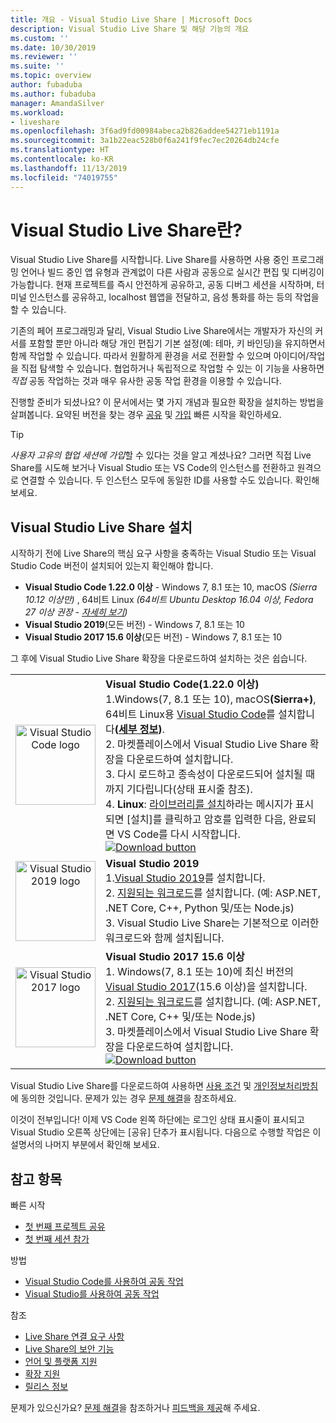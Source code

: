 ```yaml
---
title: 개요 - Visual Studio Live Share | Microsoft Docs
description: Visual Studio Live Share 및 해당 기능의 개요
ms.custom: ''
ms.date: 10/30/2019
ms.reviewer: ''
ms.suite: ''
ms.topic: overview
author: fubaduba
ms.author: fubaduba
manager: AmandaSilver
ms.workload:
- liveshare
ms.openlocfilehash: 3f6ad9fd00984abeca2b826addee54271eb1191a
ms.sourcegitcommit: 3a1b22eac528b0f6a241f9fec7ec20264db24cfe
ms.translationtype: HT
ms.contentlocale: ko-KR
ms.lasthandoff: 11/13/2019
ms.locfileid: "74019755"
---
```

<!--
Copyright © Microsoft Corporation
All rights reserved.
Creative Commons Attribution 4.0 License (International): https://creativecommons.org/licenses/by/4.0/legalcode
-->

# <a name="what-is-visual-studio-live-share"></a>Visual Studio Live Share란?

Visual Studio Live Share를 시작합니다. Live Share를 사용하면 사용 중인 프로그래밍 언어나 빌드 중인 앱 유형과 관계없이 다른 사람과 공동으로 실시간 편집 및 디버깅이 가능합니다. 현재 프로젝트를 즉시 안전하게 공유하고, 공동 디버그 세션을 시작하며, 터미널 인스턴스를 공유하고, localhost 웹앱을 전달하고, 음성 통화를 하는 등의 작업을 할 수 있습니다.

 기존의 페어 프로그래밍과 달리, Visual Studio Live Share에서는 개발자가 자신의 커서를 포함할 뿐만 아니라 해당 개인 편집기 기본 설정(예: 테마, 키 바인딩)을 유지하면서 함께 작업할 수 있습니다. 따라서 원활하게 환경을 서로 전환할 수 있으며 아이디어/작업을 직접 탐색할 수 있습니다. 협업하거나 독립적으로 작업할 수 있는 이 기능을 사용하면 _직접_ 공동 작업하는 것과 매우 유사한 공동 작업 환경을 이용할 수 있습니다.

진행할 준비가 되셨나요? 이 문서에서는 몇 가지 개념과 필요한 확장을 설치하는 방법을 살펴봅니다. 요약된 버전을 찾는 경우 [공유](quickstart/share.md) 및 [가입](quickstart/join.md) 빠른 시작을 확인하세요.

> [!TIP]
> *사용자 고유의 협업 세션에 가입*할 수 있다는 것을 알고 계셨나요? 그러면 직접 Live Share를 시도해 보거나 Visual Studio 또는 VS Code의 인스턴스를 전환하고 원격으로 연결할 수 있습니다. 두 인스턴스 모두에 동일한 ID를 사용할 수도 있습니다. 확인해 보세요.

## <a name="install-visual-studio-live-share"></a>Visual Studio Live Share 설치

시작하기 전에 Live Share의 핵심 요구 사항을 충족하는 Visual Studio 또는 Visual Studio Code 버전이 설치되어 있는지 확인해야 합니다.

- **Visual Studio Code 1.22.0 이상** - Windows 7, 8.1 또는 10, macOS *(Sierra 10.12 이상만)* , 64비트 Linux *(64비트 Ubuntu Desktop 16.04 이상, Fedora 27 이상 권장 - [자세히 보기](use/vscode.md#installation))*
- **Visual Studio 2019**(모든 버전) - Windows 7, 8.1 또는 10
- **Visual Studio 2017 15.6 이상**(모든 버전) - Windows 7, 8.1 또는 10

그 후에 Visual Studio Live Share 확장을 다운로드하여 설치하는 것은 쉽습니다.

<table style="width: 100%; border:none;">
<tr>
    <td width="128px" style="width: 128px; text-align: center; border:none;"><img src="media/vs-code.svg" width="128px" alt="Visual Studio Code logo"/></td>
    <td style="border:none;">
        <strong>Visual Studio Code(1.22.0 이상)</strong><br />
        1.Windows(7, 8.1 또는 10), macOS<b>(Sierra+)</b>, 64비트 Linux용 <a href="https://code.visualstudio.com/">Visual Studio Code</a>를 설치합니다<b>(<a href="use/vscode.md#installation">세부 정보</a>)</b>.<br />
        2. 마켓플레이스에서 Visual Studio Live Share 확장을 다운로드하여 설치합니다. <br />
        3. 다시 로드하고 종속성이 다운로드되어 설치될 때까지 기다립니다(상태 표시줄 참조).<br />
        4. <strong>Linux</strong>: <a href="reference/linux.md#install-linux-prerequisites">라이브러리를 설치</a>하라는 메시지가 표시되면 [설치]를 클릭하고 암호를 입력한 다음, 완료되면 VS Code를 다시 시작합니다.<br />
        <a href="https://aka.ms/vsls-dl/vscode"><img src="media/download.png" alt="Download button"></a>
    </td>
</tr>
<tr style="border:none;">
    <td width="128px" style="width: 128px; text-align: center; border:none;"><img src="media/vs-ide-2019.svg" width="128px" alt="Visual Studio 2019 logo" /></td>
    <td  style="border:none;">
        <strong>Visual Studio 2019 </strong><br />
        1.<a href="https://visualstudio.microsoft.com/downloads/">Visual Studio 2019</a>를 설치합니다.<br/>
        2. <a href="reference/platform-support.md">지원되는 워크로드</a>를 설치합니다. (예: ASP.NET, .NET Core, C++, Python 및/또는 Node.js)<br />
        3. Visual Studio Live Share는 기본적으로 이러한 워크로드와 함께 설치됩니다. <br />
    </td>
</tr>
<tr style="border:none;">
    <td width="128px" style="width: 128px; text-align: center; border:none;"><img src="media/vs-ide-2017.svg" width="128px" alt="Visual Studio 2017 logo" /></td>
    <td  style="border:none;">
        <strong>Visual Studio 2017 15.6 이상</strong><br />
        1. Windows(7, 8.1 또는 10)에 최신 버전의 <a href="https://visualstudio.microsoft.com/vs/older-downloads/">Visual Studio 2017</a>(15.6 이상)을 설치합니다.<br/>
        2. <a href="reference/platform-support.md">지원되는 워크로드</a>를 설치합니다. (예: ASP.NET, .NET Core, C++ 및/또는 Node.js)<br />
        3. 마켓플레이스에서 Visual Studio Live Share 확장을 다운로드하여 설치합니다. <br />
        <a href="https://aka.ms/vsls-dl/vs"><img style="padding: 0; spacing: 0;" src="media/download.png" alt="Download button" ></a><br />
    </td>
</tr>
</table>

Visual Studio Live Share를 다운로드하여 사용하면 [사용 조건](https://aka.ms/vsls-license) 및 [개인정보처리방침](https://www.microsoft.com/en-us/privacystatement/EnterpriseDev/default.aspx)에 동의한 것입니다. 문제가 있는 경우 [문제 해결](troubleshooting.md)을 참조하세요.

이것이 전부입니다! 이제 VS Code 왼쪽 하단에는 로그인 상태 표시줄이 표시되고 Visual Studio 오른쪽 상단에는 [공유] 단추가 표시됩니다. 다음으로 수행할 작업은 이 설명서의 나머지 부분에서 확인해 보세요.


## <a name="see-also"></a>참고 항목

빠른 시작

- [첫 번째 프로젝트 공유](quickstart/share.md)
- [첫 번째 세션 참가](quickstart/join.md)

방법

- [Visual Studio Code를 사용하여 공동 작업](use/vscode.md)
- [Visual Studio를 사용하여 공동 작업](use/vs.md)

참조

- [Live Share 연결 요구 사항](reference/connectivity.md)
- [Live Share의 보안 기능](reference/security.md)
- [언어 및 플랫폼 지원](reference/platform-support.md)
- [확장 지원](reference/extensions.md)
- [릴리스 정보](https://aka.ms/vsls-releases)

문제가 있으신가요? [문제 해결](troubleshooting.md)을 참조하거나 [피드백을 제공](support.md)해 주세요.
